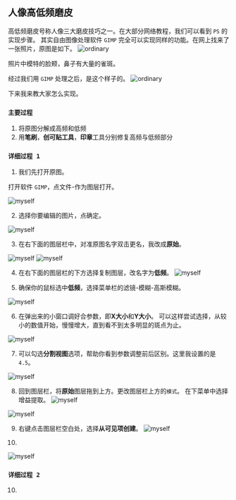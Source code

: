## 人像高低频磨皮

高低频磨皮号称人像三大磨皮技巧之一。在大部分网络教程，我们可以看到 `PS` 的实现步骤。
其实自由图像处理软件 `GIMP` 完全可以实现同样的功能。在网上找来了一张照片，原图是如下。
![ordinary](https://raw.githubusercontent.com/Chuck0618/Chuck0618.github.io/master/photos/Screenshots/原始.png)

照片中模特的脸颊，鼻子有大量的雀斑。

经过我们用 `GIMP` 处理之后，是这个样子的。
![ordinary](https://raw.githubusercontent.com/Chuck0618/Chuck0618.github.io/master/photos/Screenshots/new.png)

下来我来教大家怎么实现。

### `主要过程`
1. 将原图分解成高频和低频
2. 用**笔刷**，**创可贴工具**，**印章**工具分别修复高频与低频部分

###  `详细过程 1`
1. 我们先打开原图。

打开软件 `GIMP`，点文件-作为图层打开。

![myself](https://raw.githubusercontent.com/Chuck0618/Chuck0618.github.io/master/photos/Screenshots/Screenshot%20(14).png)


2. 选择你要编辑的图片，点确定。

![myself](https://raw.githubusercontent.com/Chuck0618/Chuck0618.github.io/master/photos/Screenshots/Screenshot%20(15).png)


3. 在右下面的图层栏中，对准原图名字双击更名，我改成**原始**。



![myself](https://raw.githubusercontent.com/Chuck0618/Chuck0618.github.io/master/photos/Screenshots/Screenshot%20(16).png)
![myself](https://raw.githubusercontent.com/Chuck0618/Chuck0618.github.io/master/photos/Screenshots/Screenshot%20(17).png)

4. 在右下面的图层栏的下方选择复制图层，改名字为**低频**。
![myself](https://raw.githubusercontent.com/Chuck0618/Chuck0618.github.io/master/photos/Screenshots/Screenshot%20(18).png)


5. 确保你的鼠标选中**低频**，选择菜单栏的滤镜-模糊-高斯模糊。

![myself](https://raw.githubusercontent.com/Chuck0618/Chuck0618.github.io/master/photos/Screenshots/Screenshot%20(19).png)

6. 在弹出来的小窗口调好合参数，即**X大小**和**Y大小**。
可以这样尝试选择，从较小的数值开始，慢慢增大，直到看不到太多明显的斑点为止。

![myself](https://raw.githubusercontent.com/Chuck0618/Chuck0618.github.io/master/photos/Screenshots/Screenshot%20(20).png)

7. 可以勾选**分割视图**选项，帮助你看到参数调整前后区别。这里我设置的是`4.5`。



![myself](https://raw.githubusercontent.com/Chuck0618/Chuck0618.github.io/master/photos/Screenshots/Screenshot%20(21).png)

8. 回到图层栏，将**原始**图层拖到上方。更改图层栏上方的`模式`。
在下菜单中选择增益提取。
![myself](https://raw.githubusercontent.com/Chuck0618/Chuck0618.github.io/master/photos/Screenshots/Screenshot%20(22).png)

![myself](https://raw.githubusercontent.com/Chuck0618/Chuck0618.github.io/master/photos/Screenshots/Screenshot%20(23).png)

9. 右键点击图层栏空白处，选择**从可见项创建**。
![myself](https://raw.githubusercontent.com/Chuck0618/Chuck0618.github.io/master/photos/Screenshots/Screenshot%20(24).png)

10. 
![myself](https://raw.githubusercontent.com/Chuck0618/Chuck0618.github.io/master/photos/Screenshots/Screenshot%20(25).png)


### `详细过程 2`

10. 
